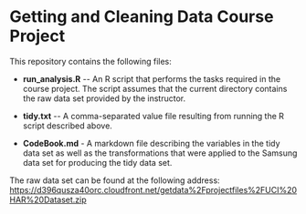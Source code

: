 Getting and Cleaning Data Course Project
========================================

This repository contains the following files:

* **run_analysis.R** -- An R script that performs the tasks required in the course
project. The script assumes that the current directory contains the raw data set
provided by the instructor.

* **tidy.txt** -- A comma-separated value file resulting from running the R
script described above.

* **CodeBook.md** - A markdown file describing the variables in the tidy
data set as well as the transformations that were applied to the Samsung data set
for producing the tidy data set.

The raw data set can be found at the following address:
https://d396qusza40orc.cloudfront.net/getdata%2Fprojectfiles%2FUCI%20HAR%20Dataset.zip